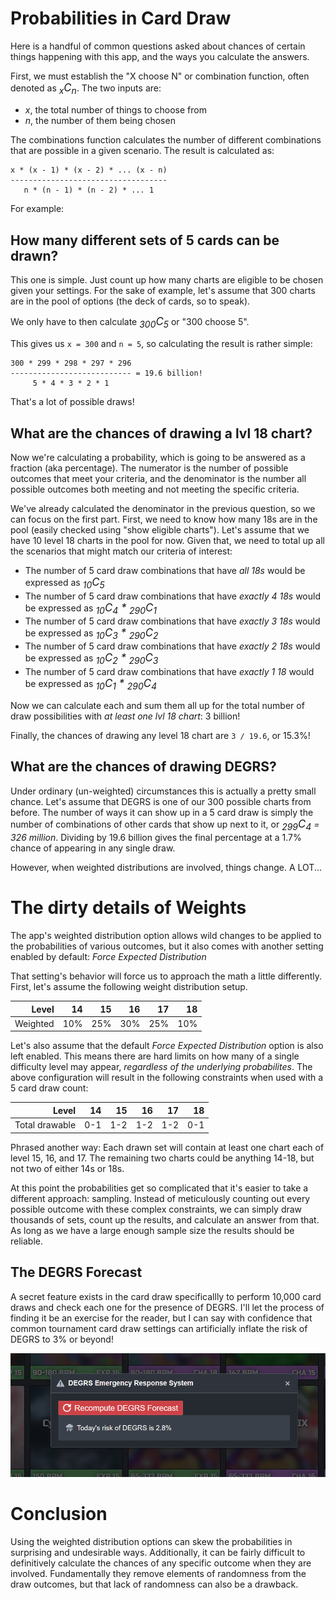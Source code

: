 # Probabilities in Card Draw

Here is a handful of common questions asked about chances of certain things happening with this app, and the ways you calculate the answers.

First, we must establish the "X choose N" or combination function, often denoted as _<big><sub>x</sub>C<sub>n</sub></big>_. The two inputs are:

- _x_, the total number of things to choose from
- _n_, the number of them being chosen

The combinations function calculates the number of different combinations that are possible in a given scenario. The result is calculated as:

```
x * (x - 1) * (x - 2) * ... (x - n)
-----------------------------------
   n * (n - 1) * (n - 2) * ... 1
```

For example:

## How many different sets of 5 cards can be drawn?

This one is simple. Just count up how many charts are eligible to be chosen given your settings. For the sake of example, let's assume that 300 charts are in the pool of options (the deck of cards, so to speak).

We only have to then calculate _<big><sub>300</sub>C<sub>5</sub></big>_ or "300 choose 5".

This gives us `x = 300` and `n = 5`, so calculating the result is rather simple:

```
300 * 299 * 298 * 297 * 296
--------------------------- = 19.6 billion!
     5 * 4 * 3 * 2 * 1
```

That's a lot of possible draws!

## What are the chances of drawing a lvl 18 chart?

Now we're calculating a probability, which is going to be answered as a fraction (aka percentage). The numerator is the number of possible outcomes that meet your criteria, and the denominator is the number all possible outcomes both meeting and not meeting the specific criteria.

We've already calculated the denominator in the previous question, so we can focus on the first part. First, we need to know how many 18s are in the pool (easily checked using "show eligible charts"). Let's assume that we have 10 level 18 charts in the pool for now. Given that, we need to total up all the scenarios that might match our criteria of interest:

- The number of 5 card draw combinations that have _all 18s_ would be expressed as _<big><sub>10</sub>C<sub>5</sub></big>_
- The number of 5 card draw combinations that have _exactly 4 18s_ would be expressed as _<big><sub>10</sub>C<sub>4</sub> \* <sub>290</sub>C<sub>1</sub></big>_
- The number of 5 card draw combinations that have _exactly 3 18s_ would be expressed as _<big><sub>10</sub>C<sub>3</sub> \* <sub>290</sub>C<sub>2</sub></big>_
- The number of 5 card draw combinations that have _exactly 2 18s_ would be expressed as _<big><sub>10</sub>C<sub>2</sub> \* <sub>290</sub>C<sub>3</sub></big>_
- The number of 5 card draw combinations that have _exactly 1 18_ would be expressed as _<big><sub>10</sub>C<sub>1</sub> \* <sub>290</sub>C<sub>4</sub></big>_

Now we can calculate each and sum them all up for the total number of draw possibilities with _at least one lvl 18 chart_: 3 billion!

Finally, the chances of drawing any level 18 chart are `3 / 19.6`, or 15.3%!

## What are the chances of drawing DEGRS?

Under ordinary (un-weighted) circumstances this is actually a pretty small chance. Let's assume that DEGRS is one of our 300 possible charts from before. The number of ways it can show up in a 5 card draw is simply the number of combinations of other cards that show up next to it, or _<big><sub>299</sub>C<sub>4</sub></big> = 326 million_. Dividing by 19.6 billion gives the final percentage at a 1.7% chance of appearing in any single draw.

However, when weighted distributions are involved, things change. A LOT...

# The dirty details of Weights

The app's weighted distribution option allows wild changes to be applied to the probabilities of various outcomes, but it also comes with another setting enabled by default: _Force Expected Distribution_

That setting's behavior will force us to approach the math a little differently. First, let's assume the following weight distribution setup.

|    Level |  14 |  15 |  16 |  17 |  18 |
| -------: | --: | --: | --: | --: | --: |
| Weighted | 10% | 25% | 30% | 25% | 10% |

Let's also assume that the default _Force Expected Distribution_ option is also left enabled. This means there are hard limits on how many of a single difficulty level may appear, _regardless of the underlying probabilites_. The above configuration will result in the following constraints when used with a 5 card draw count:

|          Level |  14 |  15 |  16 |  17 |  18 |
| -------------: | --: | --: | --: | --: | --: |
| Total drawable | 0-1 | 1-2 | 1-2 | 1-2 | 0-1 |

Phrased another way: Each drawn set will contain at least one chart each of level 15, 16, and 17. The remaining two charts could be anything 14-18, but not two of either 14s or 18s.

At this point the probabilities get so complicated that it's easier to take a different approach: sampling. Instead of meticulously counting out every possible outcome with these complex constraints, we can simply draw thousands of sets, count up the results, and calculate an answer from that. As long as we have a large enough sample size the results should be reliable.

## The DEGRS Forecast

A secret feature exists in the card draw specificallly to perform 10,000 card draws and check each one for the presence of DEGRS. I'll let the process of finding it be an exercise for the reader, but I can say with confidence that common tournament card draw settings can artificially inflate the risk of DEGRS to 3% or beyond!

![Screenshot of an unusually high chance of DEGRS](images/degrs-forecast.png)

# Conclusion

Using the weighted distribution options can skew the probabilities in surprising and undesirable ways. Additionally, it can be fairly difficult to definitively calculate the chances of any specific outcome when they are involved. Fundamentally they remove elements of randomness from the draw outcomes, but that lack of randomness can also be a drawback.
